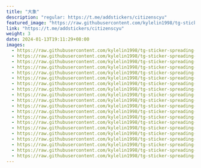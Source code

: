 ```yaml
---
title: "大象"
description: "regular: https://t.me/addstickers/citizenscyu"
featured_image: "https://raw.githubusercontent.com/kylelin1998/tg-sticker-spreading-worldwide-images/main/img/0a41ac61-c765-479c-b1f3-245d421d44f1.jpg"
link: "https://t.me/addstickers/citizenscyu"
weight: 3
date: 2024-01-13T19:11:29+08:00
images:
  - https://raw.githubusercontent.com/kylelin1998/tg-sticker-spreading-worldwide-images/main/img/0a41ac61-c765-479c-b1f3-245d421d44f1.jpg
  - https://raw.githubusercontent.com/kylelin1998/tg-sticker-spreading-worldwide-images/main/img/dc107a0e-181e-4fa0-9c6f-0542c668a1d0.jpg
  - https://raw.githubusercontent.com/kylelin1998/tg-sticker-spreading-worldwide-images/main/img/d79caa5d-e232-4b2e-a7e2-5c6fdc6ef6c0.jpg
  - https://raw.githubusercontent.com/kylelin1998/tg-sticker-spreading-worldwide-images/main/img/900d5c41-18a4-4780-b8a9-bf9b14f25159.jpg
  - https://raw.githubusercontent.com/kylelin1998/tg-sticker-spreading-worldwide-images/main/img/952f9054-46fd-43f9-b533-7850745ba155.jpg
  - https://raw.githubusercontent.com/kylelin1998/tg-sticker-spreading-worldwide-images/main/img/a5162ed4-643a-42d6-83d6-a2926a751c50.jpg
  - https://raw.githubusercontent.com/kylelin1998/tg-sticker-spreading-worldwide-images/main/img/0d17a95f-c080-4ec3-a34d-8f093e9a26ef.jpg
  - https://raw.githubusercontent.com/kylelin1998/tg-sticker-spreading-worldwide-images/main/img/f828ca3e-3af6-439e-b5bc-edce8283eced.jpg
  - https://raw.githubusercontent.com/kylelin1998/tg-sticker-spreading-worldwide-images/main/img/c5aa4ba3-fe0b-4e57-a403-b3146ab3af7a.jpg
  - https://raw.githubusercontent.com/kylelin1998/tg-sticker-spreading-worldwide-images/main/img/97e13070-af87-415b-9410-ba25f0473433.jpg
  - https://raw.githubusercontent.com/kylelin1998/tg-sticker-spreading-worldwide-images/main/img/ce75de71-089f-4509-8337-811fd6285967.jpg
  - https://raw.githubusercontent.com/kylelin1998/tg-sticker-spreading-worldwide-images/main/img/fed472f1-9c82-48a4-b7b5-2fd76fc6ae3c.jpg
  - https://raw.githubusercontent.com/kylelin1998/tg-sticker-spreading-worldwide-images/main/img/7c04d1c7-a4ea-447e-9eac-9dc826ac9a51.jpg
  - https://raw.githubusercontent.com/kylelin1998/tg-sticker-spreading-worldwide-images/main/img/331a4555-bb79-4829-bea0-9c38d5c265a6.jpg
  - https://raw.githubusercontent.com/kylelin1998/tg-sticker-spreading-worldwide-images/main/img/6a14e912-03fc-4e82-98ce-63cabe1cb174.jpg
  - https://raw.githubusercontent.com/kylelin1998/tg-sticker-spreading-worldwide-images/main/img/57e9c7fb-03ff-4d23-9a16-f2931cdbd2ce.jpg
  - https://raw.githubusercontent.com/kylelin1998/tg-sticker-spreading-worldwide-images/main/img/cf560ac5-44fa-4527-ab60-050674c02b64.jpg
  - https://raw.githubusercontent.com/kylelin1998/tg-sticker-spreading-worldwide-images/main/img/f6488490-b975-45bf-8754-2568275ca402.jpg
  - https://raw.githubusercontent.com/kylelin1998/tg-sticker-spreading-worldwide-images/main/img/d8089e7d-57a8-46f5-90c3-7285e7861a8b.jpg
  - https://raw.githubusercontent.com/kylelin1998/tg-sticker-spreading-worldwide-images/main/img/aab85ab7-c947-4add-850a-330d0eaf587c.jpg
---
```

